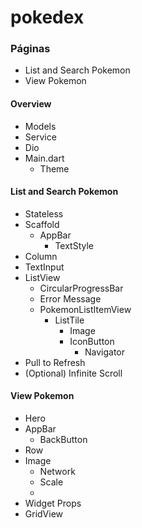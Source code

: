 # pokedex

### Páginas

- List and Search Pokemon
- View Pokemon

#### Overview
- Models
- Service
- Dio
- Main.dart
    - Theme

#### List and Search Pokemon
- Stateless
- Scaffold
    - AppBar
        - TextStyle
- Column
- TextInput
- ListView
    - CircularProgressBar
    - Error Message
    - PokemonListItemView
        - ListTile
            - Image
            - IconButton
                - Navigator
- Pull to Refresh
- (Optional) Infinite Scroll

#### View Pokemon

- Hero
- AppBar
    - BackButton
- Row
- Image
    - Network
    - Scale
    - 
- Widget Props
- GridView


